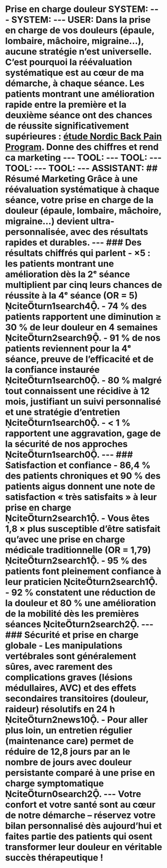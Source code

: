# Prise en charge douleur **SYSTEM**: --- **SYSTEM**: --- **USER**: Dans la prise en charge de vos douleurs (épaule, lombaire, mâchoire, migraine…), aucune stratégie n’est universelle. C’est pourquoi la <strong>réévaluation systématique</strong> est au cœur de ma démarche, à chaque séance. Les patients montrant une amélioration rapide entre la première et la deuxième séance ont des chances de réussite significativement supérieures : <a href="https://pubmed.ncbi.nlm.nih.gov/15800507/" target="_blank" rel="noopener">étude Nordic Back Pain Program</a>. Donne des chiffres et rend ca marketing --- **TOOL**: --- **TOOL**: --- **TOOL**: --- **TOOL**: --- **ASSISTANT**: ## Résumé Marketing Grâce à une **réévaluation systématique** à chaque séance, votre prise en charge de la douleur (épaule, lombaire, mâchoire, migraine…) devient ultra-personnalisée, avec des résultats rapides et durables. --- ### Des résultats chiffrés qui parlent - **×5** : les patients montrant une amélioration dès la **2ᵉ séance** multiplient par cinq leurs chances de réussite à la 4ᵉ séance (OR = 5) citeturn1search4. - **74 %** des patients rapportent une diminution ≥ 30 % de leur douleur en **4 semaines** citeturn2search9. - **91 %** de nos patients reviennent pour la **4ᵉ séance**, preuve de l’efficacité et de la confiance instaurée citeturn1search0. - **80 %** malgré tout connaissent une **récidive** à 12 mois, justifiant un suivi personnalisé et une stratégie d’entretien citeturn1search0. - **< 1 %** rapportent une aggravation, gage de la sécurité de nos approches citeturn1search0. --- ### Satisfaction et confiance - **86,4 %** des patients chroniques et **90 %** des patients aigus donnent une note de satisfaction **« très satisfaits »** à leur prise en charge citeturn2search1. - Vous êtes **1,8 ×** plus susceptible d’être satisfait qu’avec une prise en charge médicale traditionnelle (OR = 1,79) citeturn2search1. - **95 %** des patients font pleinement confiance à leur praticien citeturn2search1. - **92 %** constatent une **réduction de la douleur** et **80 %** une **amélioration de la mobilité** dès les premières séances citeturn2search2. --- ### Sécurité et prise en charge globale - Les manipulations vertébrales sont **généralement sûres**, avec **rarement** des complications graves (lésions médullaires, AVC) et des effets secondaires transitoires (douleur, raideur) résolutifs en 24 h citeturn2news10. - Pour aller plus loin, un **entretien régulier** (maintenance care) permet de **réduire de 12,8 jours** par an le nombre de jours avec douleur persistante comparé à une prise en charge symptomatique citeturn0search2. --- **Votre confort et votre santé sont au cœur de notre démarche** – réservez votre bilan personnalisé dès aujourd’hui et faites partie des patients qui osent transformer leur douleur en véritable succès thérapeutique !
